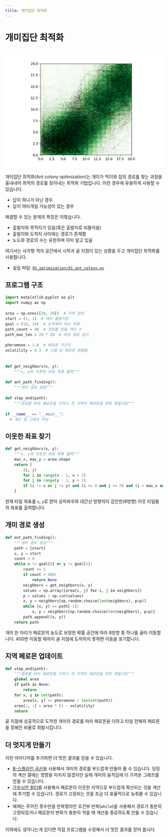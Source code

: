 ```yaml
---
title: 개미집단 최적화
---
```


# 개미집단 최적화

![코드 결과](assets/ant_colony_1.png)

개미집단 최적화(Ant colony optimization)는 개미가 먹이와 집의 경로를 찾는 과정을 흉내내어 최적의 경로를 찾아내는 최적화 기법입니다. 이런 경우에 유용하게 사용할 수 있습니다.

- 답이 하나가 아닌 경우
- 답이 여러개일 가능성이 있는 경우

해결할 수 있는 문제의 특징은 이렇습니다.

- 출발지와 목적지가 있음(혹은 출발지로 되돌아옴)
- 출발지와 도착지 사이에는 경로가 존재함
- 노드와 경로의 수는 유한하며 이미 알고 있음

여기서는 사각형 격자 공간에서 시작과 골 지점이 있는 상황을 두고 개미집단 최적화를 사용합니다.

- 실습 파일: [`05_optimization/01_ant_colony.py`](https://github.com/CNU-Computer-Physics/Example-and-Practice/blob/main/05_optimization/01_ant_colony.py)

## 프로그램 구조

```python
import matplotlib.pyplot as plt
import numpy as np

area = np.ones([20, 20])  # 지역 생성
start = (1, 1)  # 개미 출발지점
goal = (19, 14)  # 도착해야 하는 지점
path_count = 40  # 경로를 만들 개미 수
path_max_len = 20 * 20  # 최대 경로 길이

pheromone = 1.0  # 페로몬 가산치
volatility = 0.3  # 스탭 당 페로몬 휘발율


def get_neighbors(x, y):
    """x, y와 이웃한 좌표 목록 출력"""

def ant_path_finding():
    """개미 경로 생성"""

def step_end(path):
    """경로를 따라 페로몬을 더하고 전 지역의 페로몬을 한번 휘발시킴"""

if __name__ == "__main__":
  # 계산 및 그래프 작성
```

## 이웃한 좌표 찾기

```python
def get_neighbors(x, y):
    """x, y와 이웃한 좌표 목록 출력"""
    max_x, max_y = area.shape
    return [
        (i, j)
        for i in range(x - 1, x + 2)
        for j in range(y - 1, y + 2)
        if (i != x or j != y) and (i >= 0 and j >= 0) and (i < max_x and j < max_y)
    ]
```

현재 타일 좌표를 `x`, `y`로 받아 상하좌우와 대간선 방향까지 감안한(8방향) 이웃 타일들의 좌표를 출력합니다.

## 개미 경로 생성

```python
def ant_path_finding():
    """개미 경로 생성"""
    path = [start]
    x, y = start
    count = 0
    while x != goal[0] or y != goal[1]:
        count += 1
        if count > 400:
            return None
        neighbors = get_neighbors(x, y)
        values = np.array([area[i, j] for i, j in neighbors])
        p = values / np.sum(values)
        x, y = neighbors[np.random.choice(len(neighbors), p=p)]
        while (x, y) == path[-1]:
            x, y = neighbors[np.random.choice(len(neighbors), p=p)]
        path.append((x, y))
    return path
```

개미 한 마리가 페로몬의 농도로 보정한 확률 공간에 따라 8방향 중 하나를 골라 이동합니다. 400번 이동할 때까지 골 지점에 도착하지 못하면 이동을 포기합니다.

## 지역 페로몬 업데이트

```python
def step_end(path):
    """경로를 따라 페로몬을 더하고 전 지역의 페로몬을 한번 휘발시킴"""
    global area
    if path is None:
        return
    for x, y in set(path):
        area[x, y] += pheromone / len(set(path))
    area[:, :] = area * (1 - volatility)
    return
```

골 지점에 성공적으로 도착한 개미의 경로를 따라 페로몬을 더하고 타일 전체의 페로몬을 정해진 비율로 휘발시킵니다.

## 더 멋지게 만들기

이런 아이디어를 추가하면 더 멋진 결과를 얻을 수 있습니다.

- [B-스플라인 곡선](https://docs.scipy.org/doc/scipy/reference/generated/scipy.interpolate.splrep.html?highlight=splrep#scipy.interpolate.splrep)을 사용해서 개미의 경로를 부드럽게 만들어 줄 수 있습니다. 당장의 계산 결에는 영향을 미치지 않겠지만 실제 개미의 움직임에 더 가까운 그래프를 얻을 수 있습니다.
- [가우시안 필터](https://docs.scipy.org/doc/scipy/reference/generated/scipy.ndimage.gaussian_filter.html)를 사용해서 페로몬이 이웃한 지역으로 부드럽게 확산되는 것을 계산에 추가할 수 있습니다. 경로가 고정되는 것을 조금 더 효율적으로 늦춰줄 수 있습니다.
- 예제는 주어진 횟수만큼 반복했지만 조건부 반복(`while`)을 사용해서 경로가 충분히 고정되었거나 페로몬의 변화가 충분히 적을 때 계산을 종료하도록 만들 수 있습니다.

이외에도 생각나는게 있다면 직접 프로그램을 수정해서 더 멋진 결과를 얻어 봅시다.
